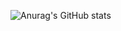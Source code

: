 ![Anurag's GitHub stats](https://github-readme-stats.vercel.app/api?username=talisonruan&sho_icons=true&theme=merko)

